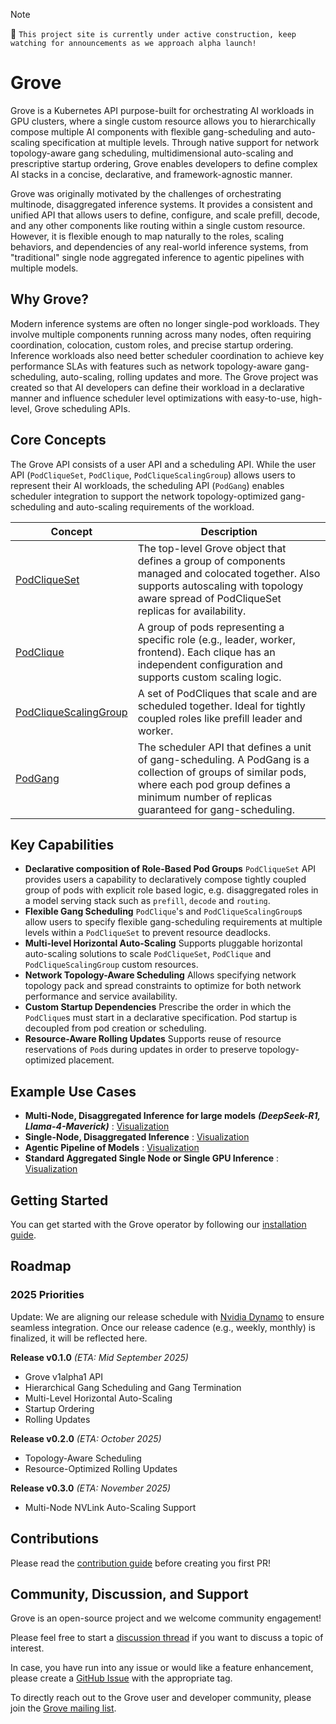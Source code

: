 > [!NOTE]
>
> :construction_worker: `This project site is currently under active construction, keep watching for announcements as we approach alpha launch!`

# Grove

Grove is a Kubernetes API purpose-built for orchestrating AI workloads in GPU clusters, where a single custom resource allows you to hierarchically compose multiple AI components with flexible gang-scheduling and auto-scaling specification at multiple levels. Through native support for network topology-aware gang scheduling, multidimensional auto-scaling and prescriptive startup ordering, Grove enables developers to define complex AI stacks in a concise, declarative, and framework-agnostic manner.

Grove was originally motivated by the challenges of orchestrating multinode, disaggregated inference systems. It provides a consistent and unified API that allows users to define, configure, and scale prefill, decode, and any other components like routing within a single custom resource. However, it is flexible enough to map naturally to the roles, scaling behaviors, and dependencies of any real-world inference systems, from "traditional" single node aggregated inference to agentic pipelines with multiple models.

## Why Grove?

Modern inference systems are often no longer single-pod workloads. They involve multiple components running across many nodes, often requiring coordination, colocation, custom roles, and precise startup ordering. Inference workloads also need better scheduler coordination to achieve key performance SLAs with features such as network topology-aware gang-scheduling, auto-scaling, rolling updates and more. The Grove project was created so that AI developers can define their workload in a declarative manner and influence scheduler level optimizations with easy-to-use, high-level, Grove scheduling APIs.


## Core Concepts

The Grove API consists of a user API and a scheduling API. While the user API (`PodCliqueSet`, `PodClique`, `PodCliqueScalingGroup`) allows users to represent their AI workloads, the scheduling API (`PodGang`) enables scheduler integration to support the network topology-optimized gang-scheduling and auto-scaling requirements of the workload.

| Concept                                                             | Description                                                                                                                                                                                              |
|---------------------------------------------------------------------|----------------------------------------------------------------------------------------------------------------------------------------------------------------------------------------------------------|
| [PodCliqueSet](operator/api/core/v1alpha1/podcliqueset.go)          | The top-level Grove object that defines a group of components managed and colocated together. Also supports autoscaling with topology aware spread of PodCliqueSet replicas for availability.            |
| [PodClique](operator/api/core/v1alpha1/podclique.go)                | A group of pods representing a specific role (e.g., leader, worker, frontend). Each clique has an independent configuration and supports custom scaling logic.                                           |
| [PodCliqueScalingGroup](operator/api/core/v1alpha1/scalinggroup.go) | A set of PodCliques that scale and are scheduled together. Ideal for tightly coupled roles like prefill leader and worker.                                                                               |
| [PodGang](scheduler/api/core/v1alpha1/podgang.go)                   | The scheduler API that defines a unit of gang-scheduling. A PodGang is a collection of groups of similar pods, where each pod group defines a minimum number of replicas guaranteed for gang-scheduling. |


## Key Capabilities

- **Declarative composition of Role-Based Pod Groups**
  `PodCliqueSet` API provides users a capability to declaratively compose tightly coupled group of pods with explicit role based logic, e.g. disaggregated roles in a model serving stack such as `prefill`, `decode` and `routing`.
- **Flexible Gang Scheduling**
  `PodClique`'s and `PodCliqueScalingGroup`s allow users to specify flexible gang-scheduling requirements at multiple levels within a `PodCliqueSet` to prevent resource deadlocks.
- **Multi-level Horizontal Auto-Scaling**
  Supports pluggable horizontal auto-scaling solutions to scale `PodCliqueSet`, `PodClique` and `PodCliqueScalingGroup` custom resources.
- **Network Topology-Aware Scheduling**
  Allows specifying network topology pack and spread constraints to optimize for both network performance and service availability.
- **Custom Startup Dependencies**
  Prescribe the order in which the `PodClique`s must start in a declarative specification. Pod startup is decoupled from pod creation or scheduling.
- **Resource-Aware Rolling Updates**
  Supports reuse of resource reservations of `Pod`s during updates in order to preserve topology-optimized placement.

## Example Use Cases

- **Multi-Node, Disaggregated Inference for large models** ***(DeepSeek-R1, Llama-4-Maverick)*** : [Visualization](docs/assets/multinode-disaggregated.excalidraw.png)
- **Single-Node, Disaggregated Inference** : [Visualization](docs/assets/singlenode-disaggregated.excalidraw.png)
- **Agentic Pipeline of Models** : [Visualization](docs/assets/agentic-pipeline.excalidraw.png)
- **Standard Aggregated Single Node or Single GPU Inference** : [Visualization](docs/assets/singlenode-aggregated.excalidraw.png)

## Getting Started

You can get started with the Grove operator by following our [installation guide](docs/installation.md).

## Roadmap

### 2025 Priorities

Update: We are aligning our release schedule with [Nvidia Dynamo](https://github.com/ai-dynamo/dynamo) to ensure seamless integration. Once our release cadence (e.g., weekly, monthly) is finalized, it will be reflected here.

**Release v0.1.0** *(ETA: Mid September 2025)*
- Grove v1alpha1 API
- Hierarchical Gang Scheduling and Gang Termination
- Multi-Level Horizontal Auto-Scaling
- Startup Ordering
- Rolling Updates

**Release v0.2.0** *(ETA: October 2025)*
- Topology-Aware Scheduling
- Resource-Optimized Rolling Updates

**Release v0.3.0** *(ETA: November 2025)*
- Multi-Node NVLink Auto-Scaling Support

## Contributions

Please read the [contribution guide](CONTRIBUTING.md) before creating you first PR!

## Community, Discussion, and Support

Grove is an open-source project and we welcome community engagement!

Please feel free to start a [discussion thread](https://github.com/NVIDIA/grove/discussions) if you want to discuss a topic of interest.

In case, you have run into any issue or would like a feature enhancement, please create a [GitHub Issue](https://github.com/NVIDIA/grove/issues) with the appropriate tag.

To directly reach out to the Grove user and developer community, please join the [Grove mailing list](https://groups.google.com/g/grove-k8s).
